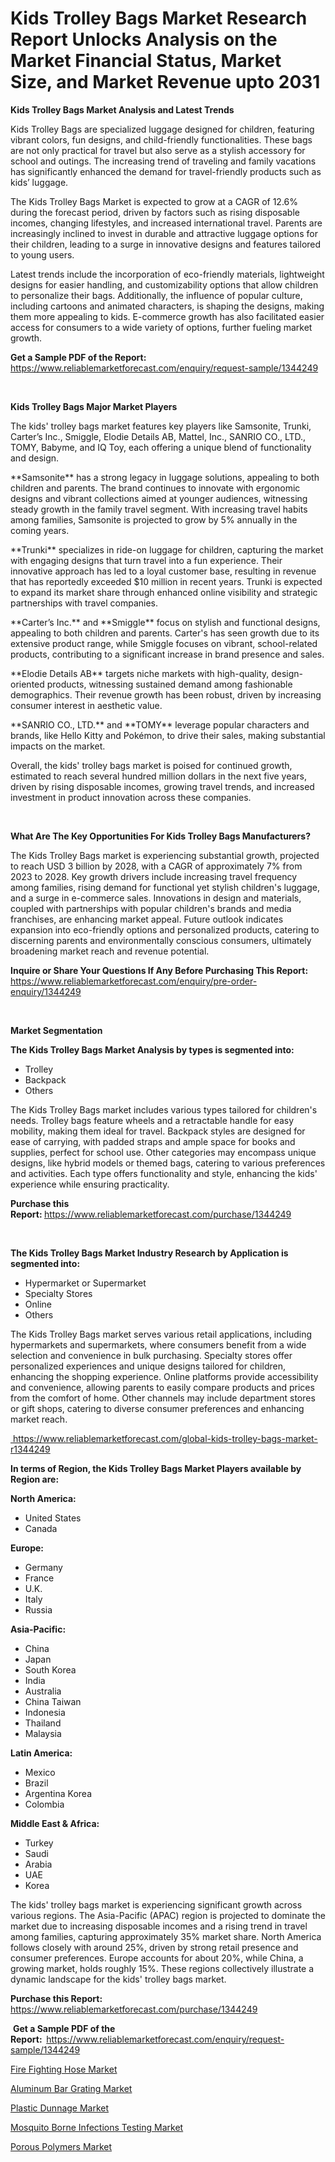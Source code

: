 <p><h1>Kids Trolley Bags Market Research Report Unlocks Analysis on the Market Financial Status, Market Size, and Market Revenue upto 2031</h1></p><p><strong>Kids Trolley Bags Market Analysis and Latest Trends</strong></p>
<p><p>Kids Trolley Bags are specialized luggage designed for children, featuring vibrant colors, fun designs, and child-friendly functionalities. These bags are not only practical for travel but also serve as a stylish accessory for school and outings. The increasing trend of traveling and family vacations has significantly enhanced the demand for travel-friendly products such as kids’ luggage.</p><p>The Kids Trolley Bags Market is expected to grow at a CAGR of 12.6% during the forecast period, driven by factors such as rising disposable incomes, changing lifestyles, and increased international travel. Parents are increasingly inclined to invest in durable and attractive luggage options for their children, leading to a surge in innovative designs and features tailored to young users.</p><p>Latest trends include the incorporation of eco-friendly materials, lightweight designs for easier handling, and customizability options that allow children to personalize their bags. Additionally, the influence of popular culture, including cartoons and animated characters, is shaping the designs, making them more appealing to kids. E-commerce growth has also facilitated easier access for consumers to a wide variety of options, further fueling market growth.</p></p>
<p><strong>Get a Sample PDF of the Report:&nbsp;</strong> <a href="https://www.reliablemarketforecast.com/enquiry/request-sample/1344249?utm_campaign=1130&utm_medium=2&utm_source=Github&utm_content=ia&utm_term=11122024&utm_id=kids-trolley-bags">https://www.reliablemarketforecast.com/enquiry/request-sample/1344249</a></p>
<p>&nbsp;</p>
<p><strong>Kids Trolley Bags Major Market Players</strong></p>
<p><p>The kids' trolley bags market features key players like Samsonite, Trunki, Carter’s Inc., Smiggle, Elodie Details AB, Mattel, Inc., SANRIO CO., LTD., TOMY, Babyme, and IQ Toy, each offering a unique blend of functionality and design.</p><p>**Samsonite** has a strong legacy in luggage solutions, appealing to both children and parents. The brand continues to innovate with ergonomic designs and vibrant collections aimed at younger audiences, witnessing steady growth in the family travel segment. With increasing travel habits among families, Samsonite is projected to grow by 5% annually in the coming years.</p><p>**Trunki** specializes in ride-on luggage for children, capturing the market with engaging designs that turn travel into a fun experience. Their innovative approach has led to a loyal customer base, resulting in revenue that has reportedly exceeded $10 million in recent years. Trunki is expected to expand its market share through enhanced online visibility and strategic partnerships with travel companies.</p><p>**Carter’s Inc.** and **Smiggle** focus on stylish and functional designs, appealing to both children and parents. Carter's has seen growth due to its extensive product range, while Smiggle focuses on vibrant, school-related products, contributing to a significant increase in brand presence and sales.</p><p>**Elodie Details AB** targets niche markets with high-quality, design-oriented products, witnessing sustained demand among fashionable demographics. Their revenue growth has been robust, driven by increasing consumer interest in aesthetic value.</p><p>**SANRIO CO., LTD.** and **TOMY** leverage popular characters and brands, like Hello Kitty and Pokémon, to drive their sales, making substantial impacts on the market. </p><p>Overall, the kids' trolley bags market is poised for continued growth, estimated to reach several hundred million dollars in the next five years, driven by rising disposable incomes, growing travel trends, and increased investment in product innovation across these companies.</p></p>
<p>&nbsp;</p>
<p><strong>What Are The Key Opportunities For Kids Trolley Bags Manufacturers?</strong></p>
<p><p>The Kids Trolley Bags market is experiencing substantial growth, projected to reach USD 3 billion by 2028, with a CAGR of approximately 7% from 2023 to 2028. Key growth drivers include increasing travel frequency among families, rising demand for functional yet stylish children's luggage, and a surge in e-commerce sales. Innovations in design and materials, coupled with partnerships with popular children's brands and media franchises, are enhancing market appeal. Future outlook indicates expansion into eco-friendly options and personalized products, catering to discerning parents and environmentally conscious consumers, ultimately broadening market reach and revenue potential.</p></p>
<p><strong>Inquire or Share Your Questions If Any Before Purchasing This Report:</strong> <a href="https://www.reliablemarketforecast.com/enquiry/pre-order-enquiry/1344249?utm_campaign=1130&utm_medium=2&utm_source=Github&utm_content=ia&utm_term=11122024&utm_id=kids-trolley-bags">https://www.reliablemarketforecast.com/enquiry/pre-order-enquiry/1344249</a></p>
<p>&nbsp;</p>
<p><strong>Market Segmentation</strong></p>
<p><strong>The Kids Trolley Bags Market Analysis by types is segmented into:</strong></p>
<p><ul><li>Trolley</li><li>Backpack</li><li>Others</li></ul></p>
<p><p>The Kids Trolley Bags market includes various types tailored for children's needs. Trolley bags feature wheels and a retractable handle for easy mobility, making them ideal for travel. Backpack styles are designed for ease of carrying, with padded straps and ample space for books and supplies, perfect for school use. Other categories may encompass unique designs, like hybrid models or themed bags, catering to various preferences and activities. Each type offers functionality and style, enhancing the kids' experience while ensuring practicality.</p></p>
<p><strong>Purchase this Report:&nbsp;</strong><a href="https://www.reliablemarketforecast.com/purchase/1344249?utm_campaign=1130&utm_medium=2&utm_source=Github&utm_content=ia&utm_term=11122024&utm_id=kids-trolley-bags">https://www.reliablemarketforecast.com/purchase/1344249</a></p>
<p>&nbsp;</p>
<p><strong>The Kids Trolley Bags Market Industry Research by Application is segmented into:</strong></p>
<p><ul><li>Hypermarket or Supermarket</li><li>Specialty Stores</li><li>Online</li><li>Others</li></ul></p>
<p><p>The Kids Trolley Bags market serves various retail applications, including hypermarkets and supermarkets, where consumers benefit from a wide selection and convenience in bulk purchasing. Specialty stores offer personalized experiences and unique designs tailored for children, enhancing the shopping experience. Online platforms provide accessibility and convenience, allowing parents to easily compare products and prices from the comfort of home. Other channels may include department stores or gift shops, catering to diverse consumer preferences and enhancing market reach.</p></p>
<p><a href="https://www.reliablemarketforecast.com/global-kids-trolley-bags-market-r1344249?utm_campaign=1130&utm_medium=2&utm_source=Github&utm_content=ia&utm_term=11122024&utm_id=kids-trolley-bags">&nbsp;https://www.reliablemarketforecast.com/global-kids-trolley-bags-market-r1344249</a></p>
<p><strong>In terms of Region, the Kids Trolley Bags Market Players available by Region are:</strong></p>
<p>
    <p> <strong> North America: </strong>
        <ul>
            <li>United States</li>
            <li>Canada</li>
        </ul>
        </p> 
    <p> <strong> Europe: </strong>
        <ul>
            <li>Germany</li>
            <li>France</li>
            <li>U.K.</li>
            <li>Italy</li>
            <li>Russia</li>
        </ul>
        </p> 
    <p> <strong> Asia-Pacific: </strong>
        <ul>
            <li>China</li>
            <li>Japan</li>
            <li>South Korea</li>
            <li>India</li>
            <li>Australia</li>
            <li>China Taiwan</li>
            <li>Indonesia</li>
            <li>Thailand</li>
            <li>Malaysia</li>
        </ul>
        </p> 
    <p> <strong> Latin America: </strong>
        <ul>
            <li>Mexico</li>
            <li>Brazil</li>
            <li>Argentina Korea</li>
            <li>Colombia</li>
        </ul>
        </p> 
    <p> <strong> Middle East & Africa: </strong>
        <ul>
            <li>Turkey</li>
            <li>Saudi</li>
            <li>Arabia</li>
            <li>UAE</li>
            <li>Korea</li>
        </ul>
    </p>
    </p>
<p><p>The kids' trolley bags market is experiencing significant growth across various regions. The Asia-Pacific (APAC) region is projected to dominate the market due to increasing disposable incomes and a rising trend in travel among families, capturing approximately 35% market share. North America follows closely with around 25%, driven by strong retail presence and consumer preferences. Europe accounts for about 20%, while China, a growing market, holds roughly 15%. These regions collectively illustrate a dynamic landscape for the kids' trolley bags market.</p></p>
<p><strong>Purchase this Report: </strong><a href="https://www.reliablemarketforecast.com/purchase/1344249?utm_campaign=1130&utm_medium=2&utm_source=Github&utm_content=ia&utm_term=11122024&utm_id=kids-trolley-bags">https://www.reliablemarketforecast.com/purchase/1344249</a></p>
<p>&nbsp;<strong>Get a Sample PDF of the Report:&nbsp;&nbsp;</strong><a href="https://www.reliablemarketforecast.com/enquiry/request-sample/1344249?utm_campaign=1130&utm_medium=2&utm_source=Github&utm_content=ia&utm_term=11122024&utm_id=kids-trolley-bags">https://www.reliablemarketforecast.com/enquiry/request-sample/1344249</a></p>
<p><strong></strong></p>
<p><p><a href="https://www.linkedin.com/pulse/insightful-fire-fighting-hose-market-report-2024-2031-development-jz9te?utm_campaign=1130&utm_medium=2&utm_source=Github&utm_content=ia&utm_term=11122024&utm_id=kids-trolley-bags">Fire Fighting Hose Market</a></p><p><a href="https://www.linkedin.com/pulse/in-depth-analysis-global-aluminum-bar-grating-market-size-h6pwe?utm_campaign=1130&utm_medium=2&utm_source=Github&utm_content=ia&utm_term=11122024&utm_id=kids-trolley-bags">Aluminum Bar Grating Market</a></p><p><a href="https://www.linkedin.com/pulse/exploring-growth-opportunities-plastic-dunnage-market-2024-fe4he?utm_campaign=1130&utm_medium=2&utm_source=Github&utm_content=ia&utm_term=11122024&utm_id=kids-trolley-bags">Plastic Dunnage Market</a></p><p><a href="https://github.com/RickHolmes3/Market-Research-Report-List-7/blob/main/mosquito-borne-infections-testing-market.md?utm_campaign=1130&utm_medium=2&utm_source=Github&utm_content=ia&utm_term=11122024&utm_id=kids-trolley-bags">Mosquito Borne Infections Testing Market</a></p><p><a href="https://www.linkedin.com/pulse/porous-polymers-market-overview-future-growth-trends-wkkoe?utm_campaign=1130&utm_medium=2&utm_source=Github&utm_content=ia&utm_term=11122024&utm_id=kids-trolley-bags">Porous Polymers Market</a></p></p>